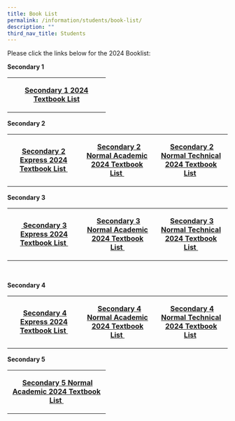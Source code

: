 ```yaml
---
title: Book List
permalink: /information/students/book-list/
description: ""
third_nav_title: Students
---
```

<p>Please click the links below for the 2024 Booklist:</p>
<p><strong>Secondary 1</strong></p>
<table width="0">
<tbody>
<tr>
<td style="text-align: center;" width="209">

<p><strong><a href="/files/Information/Students/BookList/2024/2024_dmss_s1_booklist.pdf">Secondary 1 2024 Textbook List</a></strong></p>
</td>
</tr>
</tbody>
</table>

<p><strong>Secondary 2</strong></p>
<table width="0">
<tbody>
<tr>
<td style="text-align: center;" width="209">
<p><strong><a href="/files/Information/Students/BookList/2024/dmss_s2_exp_booklist_updated.pdf">Secondary 2 Express 2024 Textbook List&nbsp;</a></strong></p>
</td>
<td style="text-align: center;" width="209">
<p>&nbsp;<strong>&nbsp;<a href="/files/Information/Students/BookList/2024/dmss_s2_na_booklist_updated.pdf">Secondary 2 Normal Academic 2024 Textbook List&nbsp;</a></strong></p>
</td>

	
<td style="text-align: center;" width="209">
<p>&nbsp;<strong><a href="/files/Information/Students/BookList/2024/2024_dmss_s2nt_booklist.pdf">Secondary 2 Normal Technical 2024 Textbook List</a>&nbsp;</strong></p>
</td>
</tr>
</tbody>
</table>
<p><strong>Secondary 3</strong></p>
<table width="0">
<tbody>
<tr>
<td style="text-align: center;" width="209">
<p><strong><a href="/files/Information/Students/BookList/2024/2024_dmss_s3exp_booklist.pdf">&nbsp;Secondary 3 Express 2024 Textbook List&nbsp;</a></strong></p>
</td>
<td style="text-align: center;" width="209">
<p>&nbsp;<strong><a href="/files/Information/Students/BookList/2024/2024_dmss_s3na_booklist.pdf">Secondary 3 Normal Academic 2024 Textbook List&nbsp;</a></strong></p>
</td>
<td style="text-align: center;" width="209">
<p>&nbsp;<strong><a href="/files/Information/Students/BookList/2024/2024_dmss_s3nt_booklist.pdf">Secondary 3 Normal Technical 2024 Textbook List&nbsp;</a></strong></p>
</td>
</tr>
</tbody>
</table>
<p>&nbsp;</p>
<p><strong>Secondary 4</strong></p>
<table width="0">
<tbody>
<tr>
<td width="209">
<p style="text-align: center;"><strong>&nbsp;<a href="/files/Information/Students/BookList/2024/2024_dmss_s4exp_booklist.pdf">Secondary 4 Express 2024 Textbook List&nbsp;</a></strong></p>
</td>
<td width="209">
<p style="text-align: center;">&nbsp;<strong>&nbsp;<a href="/files/Information/Students/BookList/2024/2024_dmss_s4na_booklist.pdf">Secondary 4 Normal Academic 2024 Textbook List&nbsp;</a></strong></p>
</td>
<td width="209">
<p style="text-align: center;">&nbsp;<strong><a href="/files/Information/Students/BookList/2024/2024_dmss_s4nt_booklist.pdf">Secondary 4 Normal Technical 2024 Textbook List</a>&nbsp;</strong></p>
</td>
</tr>
</tbody>
</table>
<p><strong>Secondary 5</strong></p>
<table width="0">
<tbody>
<tr>
<td width="209">
<p style="text-align: center;"><strong>&nbsp;<a href="/files/Information/Students/BookList/2024/2024_dmss_s5na_booklist.pdf">Secondary 5 Normal Academic 2024 Textbook List&nbsp;</a></strong></p>
</td>
</tr>
</tbody>
</table>